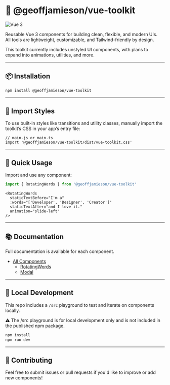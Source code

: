 # 🧰 @geoffjamieson/vue-toolkit

![Vue 3](https://img.shields.io/badge/vue-3.x-brightgreen.svg)

Reusable Vue 3 components for building clean, flexible, and modern UIs.  
All tools are lightweight, customizable, and Tailwind-friendly by design.

This toolkit currently includes unstyled UI components, with plans to expand into animations, utilities, and more.

---

## 📦 Installation

```bash
npm install @geoffjamieson/vue-toolkit
```

---

## 🎨 Import Styles

To use built-in styles like transitions and utility classes, manually import the toolkit’s CSS in your app’s entry file:

```
// main.js or main.ts
import '@geoffjamieson/vue-toolkit/dist/vue-toolkit.css'
``` 

---

## 🚀 Quick Usage

Import and use any component:

```js
import { RotatingWords } from '@geoffjamieson/vue-toolkit'
```

```vue
<RotatingWords
  staticTextBefore="I'm a"
  :words="['Developer', 'Designer', 'Creator']"
  staticTextAfter="and I love it."
  animation="slide-left"
/>
```

---

## 📚 Documentation

Full documentation is available for each component.

- [All Components](https://github.com/UnionPAC/toolkit/blob/main/vue-toolkit/lib/docs/index.md)
  - [RotatingWords](https://github.com/UnionPAC/toolkit/blob/main/vue-toolkit/lib/docs/components/RotatingWords.md)
  - [Modal](https://github.com/UnionPAC/toolkit/blob/main/vue-toolkit/lib/docs/components/Modal.md)

---

## 🧪 Local Development

This repo includes a `/src` playground to test and iterate on components locally.  

⚠️ The /src playground is for local development only and is not included in the published npm package.

```bash
npm install
npm run dev
```

---

## 🙌 Contributing

Feel free to submit issues or pull requests if you'd like to improve or add new components!